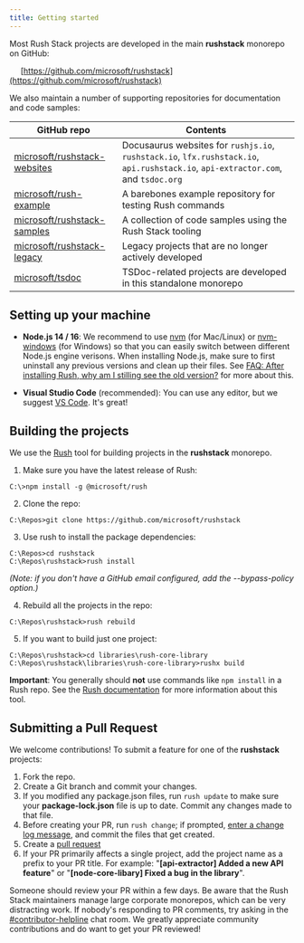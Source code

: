 ```yaml
---
title: Getting started
---
```


Most Rush Stack projects are developed in the main **rushstack** monorepo on GitHub:

&nbsp;&nbsp;&nbsp;&nbsp; [https://github.com/microsoft/rushstack](https://github.com/microsoft/rushstack)

We also maintain a number of supporting repositories for documentation and code samples:

<!-- prettier-ignore-start -->
| GitHub repo | Contents |
|-------------|----------|
| [microsoft/rushstack-websites](https://github.com/microsoft/rushstack-websites) | Docusaurus websites for `rushjs.io`, `rushstack.io`, `lfx.rushstack.io`, `api.rushstack.io`, `api-extractor.com`, and `tsdoc.org` |
| [microsoft/rush-example](https://github.com/microsoft/rush-example) | A barebones example repository for testing Rush commands |
| [microsoft/rushstack-samples](https://github.com/microsoft/rushstack-samples) | A collection of code samples using the Rush Stack tooling |
| [microsoft/rushstack-legacy](https://github.com/microsoft/rushstack-legacy) | Legacy projects that are no longer actively developed |
| [microsoft/tsdoc](https://github.com/microsoft/tsdoc) | TSDoc-related projects are developed in this standalone monorepo |
<!-- prettier-ignore-end -->

## Setting up your machine

- **Node.js 14 / 16**: We recommend to use [nvm](https://github.com/creationix/nvm) (for Mac/Linux) or [nvm-windows](https://github.com/coreybutler/nvm-windows) (for Windows) so that you can easily switch between different Node.js engine verisons. When installing Node.js, make sure to first uninstall any previous versions and clean up their files. See [FAQ: After installing Rush, why am I stilling see the old version?](https://rushjs.io/pages/help/faq/#after-installing-rush-why-am-i-still-seeing-the-old-version) for more about this.

- **Visual Studio Code** (recommended): You can use any editor, but we suggest [VS Code](https://code.visualstudio.com). It's great!

## Building the projects

We use the [Rush](http://rushjs.io) tool for building projects in the **rushstack** monorepo.

1. Make sure you have the latest release of Rush:

```
C:\>npm install -g @microsoft/rush
```

2. Clone the repo:

```
C:\Repos>git clone https://github.com/microsoft/rushstack
```

3. Use rush to install the package dependencies:

```
C:\Repos>cd rushstack
C:\Repos\rushstack>rush install
```

_(Note: if you don't have a GitHub email configured, add the --bypass-policy option.)_

4. Rebuild all the projects in the repo:

```
C:\Repos\rushstack>rush rebuild
```

5. If you want to build just one project:

```
C:\Repos\rushstack>cd libraries\rush-core-library
C:\Repos\rushstack\libraries\rush-core-library>rushx build
```

**Important**: You generally should **not** use commands like `npm install` in a Rush repo. See the
[Rush documentation](@rushjs/pages/developer/new_developer/) for more information about this tool.

## Submitting a Pull Request

We welcome contributions! To submit a feature for one of the **rushstack** projects:

1. Fork the repo.
2. Create a Git branch and commit your changes.
3. If you modified any package.json files, run `rush update` to make sure your **package-lock.json** file is up to date.
   Commit any changes made to that file.
4. Before creating your PR, run `rush change`; if prompted, [enter a change log message](@rushjs/pages/best_practices/change_logs/), and commit the files that get created.
5. Create a [pull request](https://help.github.com/articles/creating-a-pull-request/)
6. If your PR primarily affects a single project, add the project name as a prefix to your PR title. For example: "**[api-extractor] Added a new API feature**" or "**[node-core-libary] Fixed a bug in the library**".

Someone should review your PR within a few days. Be aware that the Rush Stack maintainers manage large
corporate monorepos, which can be very distracting work. If nobody's responding to PR comments, try asking in the
[#contributor-helpline](https://rushstack.zulipchat.com/#narrow/stream/279883-contributor-helpline)
chat room. We greatly appreciate community contributions and do want to get your PR reviewed!
